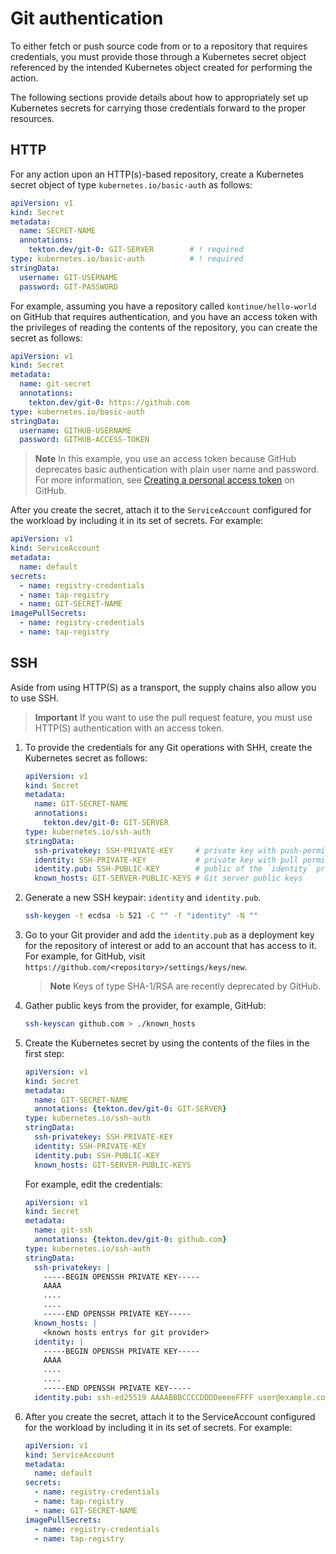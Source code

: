 # Git authentication

To either fetch or push source code from or to a repository that requires
credentials, you must provide those through a Kubernetes secret object
referenced by the intended Kubernetes object created for performing the action.

The following sections provide details about how to appropriately set up
Kubernetes secrets for carrying those credentials forward to the proper resources.


## <a id="http"></a>HTTP

For any action upon an HTTP(s)-based repository, create a Kubernetes secret
object of type `kubernetes.io/basic-auth` as follows:

  ```yaml
  apiVersion: v1
  kind: Secret
  metadata:
    name: SECRET-NAME
    annotations:
      tekton.dev/git-0: GIT-SERVER        # ! required
  type: kubernetes.io/basic-auth          # ! required
  stringData:
    username: GIT-USERNAME
    password: GIT-PASSWORD
  ```

For example, assuming you have a repository called `kontinue/hello-world` on
GitHub that requires authentication, and you have an access token with the
privileges of reading the contents of the repository, you can create the secret
as follows:

  ```yaml
  apiVersion: v1
  kind: Secret
  metadata:
    name: git-secret
    annotations:
      tekton.dev/git-0: https://github.com
  type: kubernetes.io/basic-auth
  stringData:
    username: GITHUB-USERNAME
    password: GITHUB-ACCESS-TOKEN
  ```

>**Note** In this example, you use an access token because GitHub deprecates
basic authentication with plain user name and password.
For more information, see [Creating a personal access token](https://docs.github.com/en/authentication/keeping-your-account-and-data-secure/creating-a-personal-access-token)
on GitHub.

After you create the secret, attach it to the `ServiceAccount` configured for the
workload by including it in its set of secrets. For example:

  ```yaml
  apiVersion: v1
  kind: ServiceAccount
  metadata:
    name: default
  secrets:
    - name: registry-credentials
    - name: tap-registry
    - name: GIT-SECRET-NAME
  imagePullSecrets:
    - name: registry-credentials
    - name: tap-registry
  ```

## <a id="ssh"></a>SSH

Aside from using HTTP(S) as a transport, the supply chains also allow you to
use SSH.

>**Important** If you want to use the pull request feature, you must use
HTTP(S) authentication with an access token.

1. To provide the credentials for any Git operations with SHH,
create the Kubernetes secret as follows:

    ```yaml
    apiVersion: v1
    kind: Secret
    metadata:
      name: GIT-SECRET-NAME
      annotations:
        tekton.dev/git-0: GIT-SERVER
    type: kubernetes.io/ssh-auth
    stringData:
      ssh-privatekey: SSH-PRIVATE-KEY     # private key with push-permissions
      identity: SSH-PRIVATE-KEY           # private key with pull permissions
      identity.pub: SSH-PUBLIC-KEY        # public of the `identity` private key
      known_hosts: GIT-SERVER-PUBLIC-KEYS # Git server public keys
    ```

1. Generate a new SSH keypair: `identity` and `identity.pub`.

    ```bash
    ssh-keygen -t ecdsa -b 521 -C "" -f "identity" -N ""
    ```

1. Go to your Git provider and add the `identity.pub` as a deployment key for
the repository of interest or add to an account that has access to it.
For example, for GitHub,
visit `https://github.com/<repository>/settings/keys/new`.

    >**Note** Keys of type SHA-1/RSA are recently deprecated by GitHub.

1. Gather public keys from the provider, for example, GitHub:

    ```bash
    ssh-keyscan github.com > ./known_hosts
    ```

1. Create the Kubernetes secret by using the contents of the files in the first step:

    ```yaml
    apiVersion: v1
    kind: Secret
    metadata:
      name: GIT-SECRET-NAME
      annotations: {tekton.dev/git-0: GIT-SERVER}
    type: kubernetes.io/ssh-auth
    stringData:
      ssh-privatekey: SSH-PRIVATE-KEY
      identity: SSH-PRIVATE-KEY
      identity.pub: SSH-PUBLIC-KEY
      known_hosts: GIT-SERVER-PUBLIC-KEYS
    ```

    For example, edit the credentials:


    ```yaml
    apiVersion: v1
    kind: Secret
    metadata:
      name: git-ssh
      annotations: {tekton.dev/git-0: github.com}
    type: kubernetes.io/ssh-auth
    stringData:
      ssh-privatekey: |
        -----BEGIN OPENSSH PRIVATE KEY-----
        AAAA
        ....
        ....
        -----END OPENSSH PRIVATE KEY-----
      known_hosts: |
        <known hosts entrys for git provider>
      identity: |
        -----BEGIN OPENSSH PRIVATE KEY-----
        AAAA
        ....
        ....
        -----END OPENSSH PRIVATE KEY-----
      identity.pub: ssh-ed25519 AAAABBBCCCCDDDDeeeeFFFF user@example.com
    ```

1. After you create the secret, attach it to the ServiceAccount configured for the
workload by including it in its set of secrets. For example:

    ```yaml
    apiVersion: v1
    kind: ServiceAccount
    metadata:
      name: default
    secrets:
      - name: registry-credentials
      - name: tap-registry
      - name: GIT-SECRET-NAME
    imagePullSecrets:
      - name: registry-credentials
      - name: tap-registry
    ```
